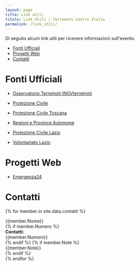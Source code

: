 ```yaml
---
layout: page
title: Link utili
titolo: Link Utili | Terremoto Centro Italia
permalink: /link_utili/
---
```


Di seguito alcuni link utili per ricevere informazioni sull'evento.

* [Fonti Ufficiali](#fonti-ufficiali)
* [Progetti Web](#progetti-web)
* [Contatti](#contatti)

# Fonti Ufficiali

- [Osservatorio Terremoti INGVterremoti](http://cnt.rm.ingv.it/)

- [Protezione Civile](http://www.protezionecivile.gov.it/jcms/it/home.wp)

- [Protezione Civile Toscana](http://www.toscana-notizie.it/ambiente-e-territorio/protezione-civile)

- [Regioni e Province Autonome](http://www.regioni.it/materie/protezione-civile/)

- [Protezione Civile Lazio](http://www.regione.lazio.it/rl_protezione_civile/)

- [Volontariato Lazio](http://www.volontariato.lazio.it/)

# Progetti Web

- [Emergenza24](http://www.emergenza24.org/)

# Contatti

{% for member in site.data.contatti %}
  <div class="panel panel-info">
  <div class="panel-heading">
  {{member.Nome}}
  </div>
  <div class="panel-body">
  {% if member.Numero %}
  <div class="row">
  <div class="col-md-2"><b>Contatti:</b></div><div class="col-md-10">{{member.Numero}}</div>
  </div>
  {% endif %}
  {% if member.Note %}
  <div class="row">
  <div class="col-md-12">{{member.Note}}</div>
  </div>
  {% endif %}
  </div>
  </div>
{% endfor %}


